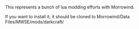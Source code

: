 This represents a bunch of lua modding efforts with Morrowind.

If you want to install it, it should be cloned to Morrowind/Data Files/MWSE/mods/darkcraft/